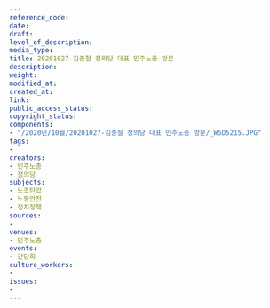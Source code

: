 ```yaml
---
reference_code: 
date: 
draft: 
level_of_description: 
media_type: 
title: 20201027-김종철 정의당 대표 민주노총 방문
description: 
weight: 
modified_at: 
created_at: 
link: 
public_access_status: 
copyright_status: 
components:
- "/2020년/10월/20201027-김종철 정의당 대표 민주노총 방문/_W5D5215.JPG"
tags:
- 
creators:
- 민주노총
- 정의당
subjects:
- 노조탄압
- 노동안전
- 정치정책
sources:
- 
venues:
- 민주노총
events:
- 간담회
culture_workers:
- 
issues:
- 
---
```

